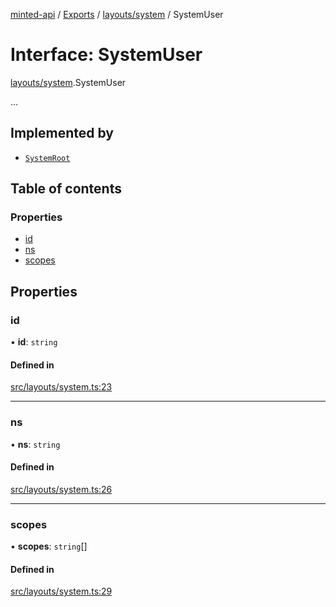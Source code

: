 [minted-api](../README.md) / [Exports](../modules.md) / [layouts/system](../modules/layouts_system.md) / SystemUser

# Interface: SystemUser

[layouts/system](../modules/layouts_system.md).SystemUser

...

## Implemented by

- [`SystemRoot`](../classes/classes_system_root.SystemRoot.md)

## Table of contents

### Properties

- [id](layouts_system.SystemUser.md#id)
- [ns](layouts_system.SystemUser.md#ns)
- [scopes](layouts_system.SystemUser.md#scopes)

## Properties

### id

• **id**: `string`

#### Defined in

[src/layouts/system.ts:23](https://github.com/ianzepp/minted-api-ts/blob/4ef4443/src/layouts/system.ts#L23)

___

### ns

• **ns**: `string`

#### Defined in

[src/layouts/system.ts:26](https://github.com/ianzepp/minted-api-ts/blob/4ef4443/src/layouts/system.ts#L26)

___

### scopes

• **scopes**: `string`[]

#### Defined in

[src/layouts/system.ts:29](https://github.com/ianzepp/minted-api-ts/blob/4ef4443/src/layouts/system.ts#L29)
